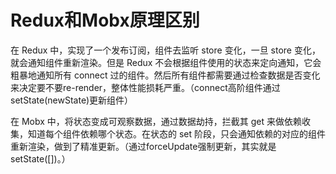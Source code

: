 # Redux和Mobx原理区别

在 Redux 中，实现了一个发布订阅，组件去监听 store 变化，一旦 store 变化，就会通知组件重新渲染。但是 Redux 不会根据组件使用的状态来定向通知，它会粗暴地通知所有 connect 过的组件。然后所有组件都需要通过检查数据是否变化来决定要不要re-render，整体性能损耗严重。（connect高阶组件通过setState(newState)更新组件）

在 Mobx 中，将状态变成可观察数据，通过数据劫持，拦截其 get 来做依赖收集，知道每个组件依赖哪个状态。在状态的 set 阶段，只会通知依赖的对应的组件重新渲染，做到了精准更新。（通过forceUpdate强制更新，其实就是setState([])。）